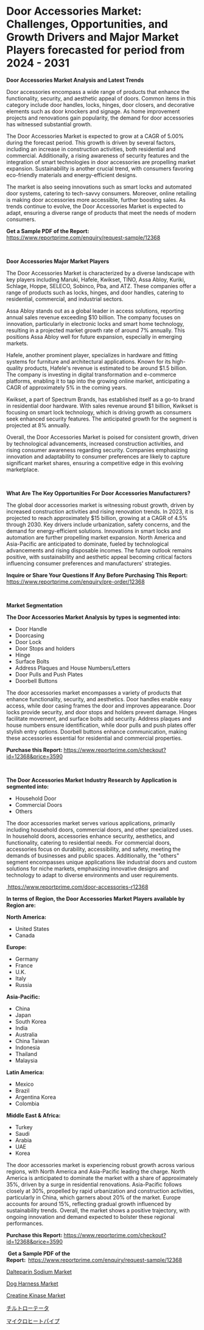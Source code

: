 <p><h1>Door Accessories Market: Challenges, Opportunities, and Growth Drivers and Major Market Players forecasted for period from 2024 - 2031</h1></p><p><strong>Door Accessories Market Analysis and Latest Trends</strong></p>
<p><p>Door accessories encompass a wide range of products that enhance the functionality, security, and aesthetic appeal of doors. Common items in this category include door handles, locks, hinges, door closers, and decorative elements such as door knockers and signage. As home improvement projects and renovations gain popularity, the demand for door accessories has witnessed substantial growth.</p><p>The Door Accessories Market is expected to grow at a CAGR of 5.00% during the forecast period. This growth is driven by several factors, including an increase in construction activities, both residential and commercial. Additionally, a rising awareness of security features and the integration of smart technologies in door accessories are propelling market expansion. Sustainability is another crucial trend, with consumers favoring eco-friendly materials and energy-efficient designs.</p><p>The market is also seeing innovations such as smart locks and automated door systems, catering to tech-savvy consumers. Moreover, online retailing is making door accessories more accessible, further boosting sales. As trends continue to evolve, the Door Accessories Market is expected to adapt, ensuring a diverse range of products that meet the needs of modern consumers.</p></p>
<p><strong>Get a Sample PDF of the Report:&nbsp;</strong> <a href="https://www.reportprime.com/enquiry/request-sample/12368">https://www.reportprime.com/enquiry/request-sample/12368</a></p>
<p>&nbsp;</p>
<p><strong>Door Accessories Major Market Players</strong></p>
<p><p>The Door Accessories Market is characterized by a diverse landscape with key players including Maruki, Hafele, Kwikset, TINO, Assa Abloy, Kuriki, Schlage, Hoppe, SELECO, Sobinco, Pba, and ATZ. These companies offer a range of products such as locks, hinges, and door handles, catering to residential, commercial, and industrial sectors.</p><p>Assa Abloy stands out as a global leader in access solutions, reporting annual sales revenue exceeding $10 billion. The company focuses on innovation, particularly in electronic locks and smart home technology, resulting in a projected market growth rate of around 7% annually. This positions Assa Abloy well for future expansion, especially in emerging markets.</p><p>Hafele, another prominent player, specializes in hardware and fitting systems for furniture and architectural applications. Known for its high-quality products, Hafele's revenue is estimated to be around $1.5 billion. The company is investing in digital transformation and e-commerce platforms, enabling it to tap into the growing online market, anticipating a CAGR of approximately 5% in the coming years.</p><p>Kwikset, a part of Spectrum Brands, has established itself as a go-to brand in residential door hardware. With sales revenue around $1 billion, Kwikset is focusing on smart lock technology, which is driving growth as consumers seek enhanced security features. The anticipated growth for the segment is projected at 8% annually.</p><p>Overall, the Door Accessories Market is poised for consistent growth, driven by technological advancements, increased construction activities, and rising consumer awareness regarding security. Companies emphasizing innovation and adaptability to consumer preferences are likely to capture significant market shares, ensuring a competitive edge in this evolving marketplace.</p></p>
<p>&nbsp;</p>
<p><strong>What Are The Key Opportunities For Door Accessories Manufacturers?</strong></p>
<p><p>The global door accessories market is witnessing robust growth, driven by increased construction activities and rising renovation trends. In 2023, it is projected to reach approximately $15 billion, growing at a CAGR of 4.5% through 2030. Key drivers include urbanization, safety concerns, and the demand for energy-efficient solutions. Innovations in smart locks and automation are further propelling market expansion. North America and Asia-Pacific are anticipated to dominate, fueled by technological advancements and rising disposable incomes. The future outlook remains positive, with sustainability and aesthetic appeal becoming critical factors influencing consumer preferences and manufacturers' strategies.</p></p>
<p><strong>Inquire or Share Your Questions If Any Before Purchasing This Report:</strong> <a href="https://www.reportprime.com/enquiry/pre-order/12368">https://www.reportprime.com/enquiry/pre-order/12368</a></p>
<p>&nbsp;</p>
<p><strong>Market Segmentation</strong></p>
<p><strong>The Door Accessories Market Analysis by types is segmented into:</strong></p>
<p><ul><li>Door Handle</li><li>Doorcasing</li><li>Door Lock</li><li>Door Stops and holders</li><li>Hinge</li><li>Surface Bolts</li><li>Address Plaques and House Numbers/Letters</li><li>Door Pulls and Push Plates</li><li>Doorbell Buttons</li></ul></p>
<p><p>The door accessories market encompasses a variety of products that enhance functionality, security, and aesthetics. Door handles enable easy access, while door casing frames the door and improves appearance. Door locks provide security, and door stops and holders prevent damage. Hinges facilitate movement, and surface bolts add security. Address plaques and house numbers ensure identification, while door pulls and push plates offer stylish entry options. Doorbell buttons enhance communication, making these accessories essential for residential and commercial properties.</p></p>
<p><strong>Purchase this Report:&nbsp;</strong><a href="https://www.reportprime.com/checkout?id=12368&price=3590">https://www.reportprime.com/checkout?id=12368&price=3590</a></p>
<p>&nbsp;</p>
<p><strong>The Door Accessories Market Industry Research by Application is segmented into:</strong></p>
<p><ul><li>Household Door</li><li>Commercial Doors</li><li>Others</li></ul></p>
<p><p>The door accessories market serves various applications, primarily including household doors, commercial doors, and other specialized uses. In household doors, accessories enhance security, aesthetics, and functionality, catering to residential needs. For commercial doors, accessories focus on durability, accessibility, and safety, meeting the demands of businesses and public spaces. Additionally, the "others" segment encompasses unique applications like industrial doors and custom solutions for niche markets, emphasizing innovative designs and technology to adapt to diverse environments and user requirements.</p></p>
<p><a href="https://www.reportprime.com/door-accessories-r12368">&nbsp;https://www.reportprime.com/door-accessories-r12368</a></p>
<p><strong>In terms of Region, the Door Accessories Market Players available by Region are:</strong></p>
<p>
    <p> <strong> North America: </strong>
        <ul>
            <li>United States</li>
            <li>Canada</li>
        </ul>
        </p> 
    <p> <strong> Europe: </strong>
        <ul>
            <li>Germany</li>
            <li>France</li>
            <li>U.K.</li>
            <li>Italy</li>
            <li>Russia</li>
        </ul>
        </p> 
    <p> <strong> Asia-Pacific: </strong>
        <ul>
            <li>China</li>
            <li>Japan</li>
            <li>South Korea</li>
            <li>India</li>
            <li>Australia</li>
            <li>China Taiwan</li>
            <li>Indonesia</li>
            <li>Thailand</li>
            <li>Malaysia</li>
        </ul>
        </p> 
    <p> <strong> Latin America: </strong>
        <ul>
            <li>Mexico</li>
            <li>Brazil</li>
            <li>Argentina Korea</li>
            <li>Colombia</li>
        </ul>
        </p> 
    <p> <strong> Middle East & Africa: </strong>
        <ul>
            <li>Turkey</li>
            <li>Saudi</li>
            <li>Arabia</li>
            <li>UAE</li>
            <li>Korea</li>
        </ul>
    </p>
    </p>
<p><p>The door accessories market is experiencing robust growth across various regions, with North America and Asia-Pacific leading the charge. North America is anticipated to dominate the market with a share of approximately 35%, driven by a surge in residential renovations. Asia-Pacific follows closely at 30%, propelled by rapid urbanization and construction activities, particularly in China, which garners about 20% of the market. Europe accounts for around 15%, reflecting gradual growth influenced by sustainability trends. Overall, the market shows a positive trajectory, with ongoing innovation and demand expected to bolster these regional performances.</p></p>
<p><strong>Purchase this Report: </strong><a href="https://www.reportprime.com/checkout?id=12368&price=3590">https://www.reportprime.com/checkout?id=12368&price=3590</a></p>
<p>&nbsp;<strong>Get a Sample PDF of the Report:&nbsp;&nbsp;</strong><a href="https://www.reportprime.com/enquiry/request-sample/12368">https://www.reportprime.com/enquiry/request-sample/12368</a></p>
<p><strong></strong></p>
<p><p><a href="https://medium.com/@hsjri2637/how-regional-and-global-trends-are-shaping-the-dalteparin-sodium-market-for-the-year-2024-2031-6a506a2fc844">Dalteparin Sodium Market</a></p><p><a href="https://github.com/wwwkeltoum/Market-Research-Report-List-4/blob/main/dog-harness-market.md">Dog Harness Market</a></p><p><a href="https://medium.com/@hsjri2637/future-of-innovation-global-creatine-kinase-market-growth-and-opportunities-2024-2031-9338c67b9d51">Creatine Kinase Market</a></p><p><a href="https://medium.com/@mariek11927/%E3%83%86%E3%82%A3%E3%83%AB%E3%83%88%E3%83%AD%E3%83%86%E3%83%BC%E3%82%BF%E3%83%BC%E5%B8%82%E5%A0%B4%E3%81%AE%E6%B7%B1%E6%8E%98%E3%82%8A-%E3%81%9D%E3%81%AE%E3%83%88%E3%83%AC%E3%83%B3%E3%83%89-%E5%B8%82%E5%A0%B4%E3%82%BB%E3%82%B0%E3%83%A1%E3%83%B3%E3%83%86%E3%83%BC%E3%82%B7%E3%83%A7%E3%83%B3-%E3%81%8A%E3%82%88%E3%81%B3%E7%AB%B6%E4%BA%89%E5%88%86%E6%9E%90-a4b55a5415ca">チルトローテータ</a></p><p><a href="https://medium.com/@katheleentco/%E3%82%B0%E3%83%AD%E3%83%BC%E3%83%90%E3%83%AB%E3%83%9E%E3%82%A4%E3%82%AF%E3%83%AD%E3%83%92%E3%83%BC%E3%83%88%E3%83%91%E3%82%A4%E3%83%97%E5%B8%82%E5%A0%B4%E3%81%AE%E7%8A%B6%E6%B3%81-2024%E5%B9%B4-2031%E5%B9%B4-%E3%81%8A%E3%82%88%E3%81%B3%E5%9C%B0%E5%9F%9F-%E8%A3%BD%E5%93%81-%E3%82%A8%E3%83%B3%E3%83%89%E3%83%A6%E3%83%BC%E3%82%B9%E5%88%A5%E4%BA%88%E6%B8%AC-6585ea8b0d50">マイクロヒートパイプ</a></p></p>
